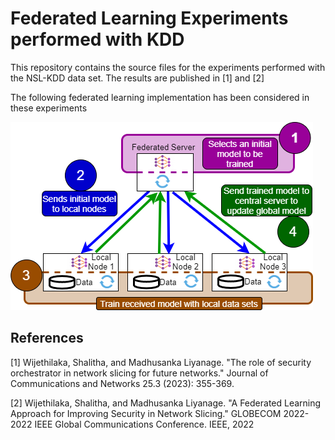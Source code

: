 # Federated Learning Experiments performed with KDD

This repository contains the source files for the experiments performed with the NSL-KDD data set. 
The results are published in [1] and [2]

The following federated learning implementation has been considered in these experiments

![Alt text](fl-new.png "Proposed Architecture")

## References

[1] Wijethilaka, Shalitha, and Madhusanka Liyanage. "The role of security orchestrator in network slicing for future networks." Journal of Communications and Networks 25.3 (2023): 355-369.

[2] Wijethilaka, Shalitha, and Madhusanka Liyanage. "A Federated Learning Approach for Improving Security in Network Slicing." GLOBECOM 2022-2022 IEEE Global Communications Conference. IEEE, 2022